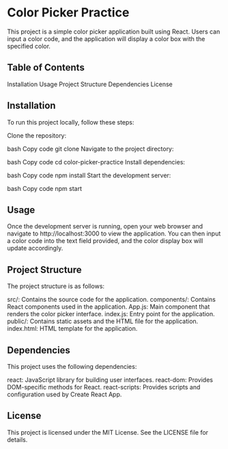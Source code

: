 # Color Picker Practice
This project is a simple color picker application built using React. Users can input a color code, and the application will display a color box with the specified color.

## Table of Contents
Installation
Usage
Project Structure
Dependencies
License
## Installation
To run this project locally, follow these steps:

Clone the repository:

bash
Copy code
git clone <repository-url>
Navigate to the project directory:

bash
Copy code
cd color-picker-practice
Install dependencies:

bash
Copy code
npm install
Start the development server:

bash
Copy code
npm start
## Usage
Once the development server is running, open your web browser and navigate to http://localhost:3000 to view the application. You can then input a color code into the text field provided, and the color display box will update accordingly.

## Project Structure
The project structure is as follows:

src/: Contains the source code for the application.
components/: Contains React components used in the application.
App.js: Main component that renders the color picker interface.
index.js: Entry point for the application.
public/: Contains static assets and the HTML file for the application.
index.html: HTML template for the application.
## Dependencies
This project uses the following dependencies:

react: JavaScript library for building user interfaces.
react-dom: Provides DOM-specific methods for React.
react-scripts: Provides scripts and configuration used by Create React App.
## License
This project is licensed under the MIT License. See the LICENSE file for details.
